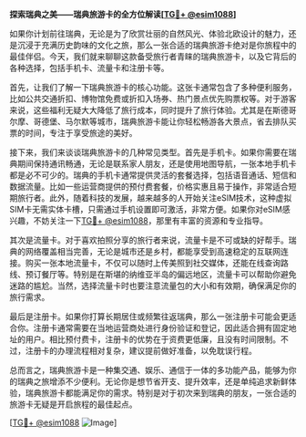 **探索瑞典之美——瑞典旅游卡的全方位解读[[TG💪+ @esim1088](https://t.me/s/esim1088)]**

如果你计划前往瑞典，无论是为了欣赏壮丽的自然风光、体验北欧设计的魅力，还是沉浸于充满历史韵味的文化之旅，那么一张合适的瑞典旅游卡绝对是你旅程中的最佳伴侣。今天，我们就来聊聊这款备受旅行者青睐的瑞典旅游卡，以及它背后的各种选择，包括手机卡、流量卡和注册卡等。

首先，让我们了解一下瑞典旅游卡的核心功能。这张卡通常包含了多种便利服务，比如公共交通折扣、博物馆免费或折扣入场券、热门景点优先购票权等。对于游客来说，这些福利无疑大大降低了旅行成本，同时提升了旅行体验。尤其是在斯德哥尔摩、哥德堡、马尔默等城市，瑞典旅游卡能让你轻松畅游各大景点，省去排队买票的时间，专注于享受旅途的美好。

接下来，我们来谈谈瑞典旅游卡的几种常见类型。首先是手机卡。如果你需要在瑞典期间保持通讯畅通，无论是联系家人朋友，还是使用地图导航，一张本地手机卡都是必不可少的。瑞典的手机卡通常提供灵活的套餐选择，包括语音通话、短信和数据流量。比如一些运营商提供的预付费套餐，价格实惠且易于操作，非常适合短期旅行者。此外，随着科技的发展，越来越多的人开始关注eSIM技术，这种虚拟SIM卡无需实体卡槽，只需通过手机设置即可激活，非常方便。如果你对eSIM感兴趣，不妨关注一下[TG💪+ @esim1088](https://t.me/s/esim1088)，那里有丰富的资源和专业指导。

其次是流量卡。对于喜欢拍照分享的旅行者来说，流量卡是不可或缺的好帮手。瑞典的网络覆盖相当完善，无论是城市还是乡村，都能享受到高速稳定的互联网连接。购买一张本地流量卡，不仅可以随时上传美照到社交媒体，还能在线查询路线、预订餐厅等。特别是在斯堪的纳维亚半岛的偏远地区，流量卡可以帮助你避免迷路的尴尬。当然，选择流量卡时也要注意流量包的大小和有效期，确保满足你的旅行需求。

最后是注册卡。如果你打算长期居住或频繁往返瑞典，那么一张注册卡可能会更适合你。注册卡通常需要在当地运营商处进行身份验证和登记，因此适合拥有固定地址的用户。相比预付费卡，注册卡的优势在于资费更低廉，且没有时间限制。不过，注册卡的办理流程相对复杂，建议提前做好准备，以免耽误行程。

总而言之，瑞典旅游卡是一种集交通、娱乐、通信于一体的多功能产品，能够为你的瑞典之旅增添不少便利。无论你是想节省开支、提升效率，还是单纯追求新鲜体验，瑞典旅游卡都能满足你的需求。特别是对于初次来到瑞典的朋友，一张合适的旅游卡无疑是开启旅程的最佳起点。

[[TG💪+ @esim1088](https://t.me/s/esim1088) ![Image](https://i.postimg.cc/4NQfJmqS/Snipaste-2025-05-13-00-14-12.png)]